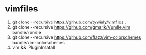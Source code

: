 vimfiles
========

1. git clone --recursive https://github.com/tywinly/vimfiles .
2. git clone --recursive https://github.com/gmarik/Vundle.vim bundle/vundle
3. git clone --recursive https://github.com/flazz/vim-colorschemes bundle/vim-colorschemes
4. vim && :PluginInsatall
